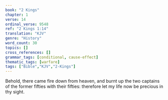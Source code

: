 ```yaml
---
book: "2 Kings"
chapter: 1
verse: 14
ordinal_verse: 9548
ref: "2 Kings 1:14"
translation: "KJV"
genre: "History"
word_count: 30
topics: []
cross_references: []
grammar_tags: [conditional, cause-effect]
thematic_tags: [warfare]
tags: ["Bible","KJV","2-Kings"]
---
```

Behold, there came fire down from heaven, and burnt up the two captains of the former fifties with their fifties: therefore let my life now be precious in thy sight.
